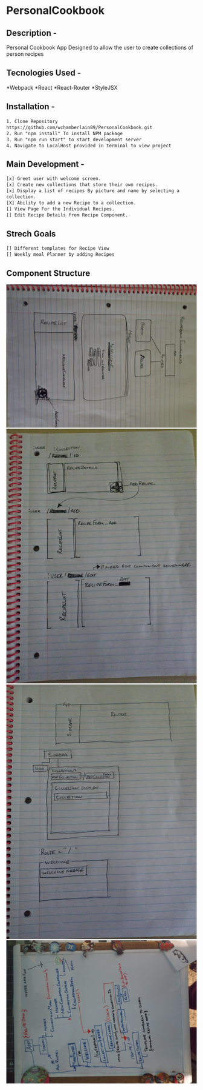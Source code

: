 # PersonalCookbook

## Description -
   Personal Cookbook App Designed to allow the user to create collections of person recipes

## Tecnologies Used -
   *Webpack
   *React
   *React-Router
   *StyleJSX

## Installation -
    1. Clone Repository https://github.com/wchamberlain89/PersonalCookbook.git
    2. Run "npm install" To install NPM package
    3. Run "npm run start" to start development server
    4. Navigate to LocalHost provided in terminal to view project

## Main Development -
    [x] Greet user with welcome screen.
    [x] Create new collections that store their own recipes.
    [x] Display a list of recipes By picture and name by selecting a collection.
    [X] Ability to add a new Recipe to a collection.
    [] View Page For the Individual Recipes.
    [] Edit Recipe Details from Recipe Component.

## Strech Goals
    [] Different templates for Recipe View
    [] Weekly meal Planner by adding Recipes

## Component Structure
![alt text](readmeImgs/1.jpg)
![alt text](readmeImgs/2.jpg)
![alt text](readmeImgs/3.jpg)
![alt text](readmeImgs/4.jpg)
